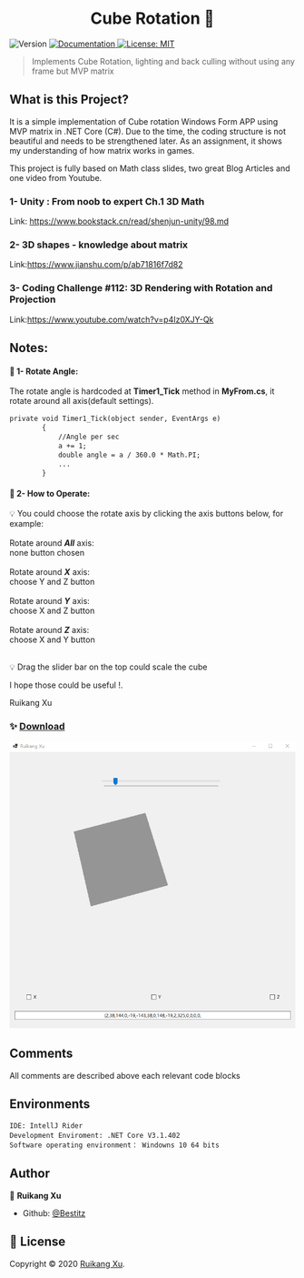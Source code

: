 <h1 align="center">Cube Rotation 👋</h1>
<p>
  <img alt="Version" src="https://img.shields.io/badge/version-V0.2-blue.svg?cacheSeconds=2592000" />
  <a href="doc/UserPDF/html/index.html" target="_blank">
    <img alt="Documentation" src="https://img.shields.io/badge/documentation-yes-brightgreen.svg" />
  </a>
  <a href="todo" target="_blank">
    <img alt="License: MIT" src="https://img.shields.io/badge/License-MIT-yellow.svg" />
  </a>
</p>

>   Implements Cube Rotation, lighting and back culling without using any frame but MVP matrix

## What is this Project?

It is a simple implementation of Cube rotation Windows Form APP using MVP matrix in .NET Core (C#).
Due to the time, the coding structure is not beautiful and needs to be strengthened later. 
As an assignment, it shows my understanding of how matrix works in games.

This project is fully based on Math class slides, two great Blog Articles and one video from Youtube.


### 1- Unity : From noob to expert Ch.1 3D Math
Link: https://www.bookstack.cn/read/shenjun-unity/98.md

### 2- 3D shapes - knowledge about matrix

Link:https://www.jianshu.com/p/ab71816f7d82

### 3- Coding Challenge #112: 3D Rendering with Rotation and Projection
Link:https://www.youtube.com/watch?v=p4Iz0XJY-Qk

## Notes:
#### :low_brightness: 1- Rotate Angle:
The rotate angle is hardcoded at **Timer1_Tick** method in **MyFrom.cs**, it rotate around all axis(default settings).
```
private void Timer1_Tick(object sender, EventArgs e)
        {
            //Angle per sec
            a += 1;
            double angle = a / 360.0 * Math.PI;
            ...
        }   
```  

#### :low_brightness: 2- How to Operate:  
:bulb: You could choose the rotate axis by clicking the axis buttons below, for example:
<br>
<br>
Rotate around ***All*** axis: <br>
none button chosen<br>
<br>
Rotate around ***X*** axis: <br>
choose Y and Z button<br>
<br>
Rotate around ***Y*** axis: <br>
choose X and Z button<br>
<br>
Rotate around ***Z*** axis: <br>
choose X and Y button<br>
<br>

:bulb: Drag the slider bar on the top could scale the cube


I hope those could be useful !.

Ruikang Xu


### ✨ [Download](https://github.com/monsterlady/Cube3D/releases/tag/V0.0.1)
![avatar](https://github.com/monsterlady/Cube3D/blob/main/CubeTrans/demo.gif)

## Comments

All comments are described above each relevant code blocks


## Environments

```sh
IDE: IntellJ Rider
Development Enviroment: .NET Core V3.1.402
Software operating environment： Windowns 10 64 bits
```

## Author

👤 **Ruikang Xu**

* Github: [@Bestitz](https://github.com/monsterlady)



## 📝 License

Copyright © 2020 [Ruikang Xu](https://github.com/Bestitz).<br />
